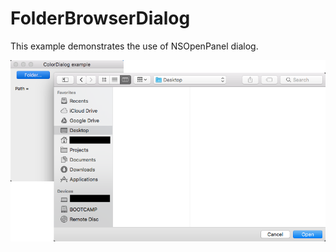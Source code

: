# FolderBrowserDialog

This example demonstrates the use of NSOpenPanel dialog.

![GitHub Logo](../../docs/Pictures/FolderBrowserDialog.png)
